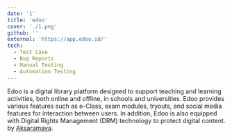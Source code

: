 ```yaml
---
date: '1'
title: 'edoo'
cover: './1.png'
github: ''
external: 'https://app.edoo.id/'
tech:
  - Test Case
  - Bug Reports
  - Manual Testing
  - Automation Testing
---
```


Edoo is a digital library platform designed to support teaching and learning activities, both online and offline, in schools and universities. Edoo provides various features such as e-Class, exam modules, tryouts, and social media features for interaction between users. In addition, Edoo is also equipped with Digital Rights Management (DRM) technology to protect digital content. <br> by [Aksaramaya](https://aksaramaya.com/en/).
